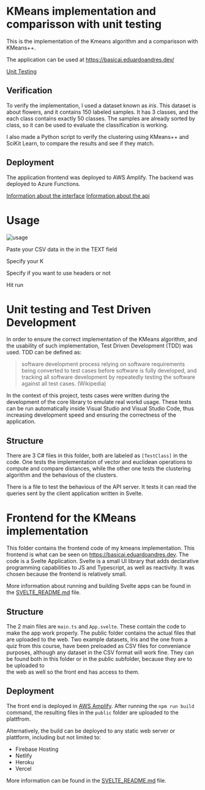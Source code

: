 # KMeans implementation and comparisson with unit testing

This is the implementation of the Kmeans algorithm and a comparisson with KMeans++.

The application can be used at https://basicai.eduardoandres.dev/

[Unit Testing](https://github.com/eacp/kmeans-ai/tree/main/Itesm.BasicAI.Test)


## Verification

To verify the implementation, I used a dataset known as *iris*. This dataset is about flowers, and it contains 150 labeled samples. It has 3 classes, and the 
each class contains exactly 50 classes. The samples are already sorted by class, so it can be used to evaluate the classification is working.

I also made a Python script to verify the clustering using KMeans++ and SciKit Learn, to compare the results and see if they match.


## Deployment
The application frontend was deployed to AWS Amplify. The backend was deployed to Azure Functions. 

[Information about the interface](https://github.com/eacp/kmeans-ai/tree/main/WebFront)
[Information about the api](https://github.com/eacp/kmeans-ai/tree/main/Itesm.BasicAI.Rest)


# Usage

![usage](https://user-images.githubusercontent.com/13637639/119901991-3edb3c00-bf0c-11eb-99cc-b1f5971c3f0c.png)


Paste your CSV data in the in the TEXT field

Specify your K

Specify if you want to use headers or not

Hit run

# Unit testing and Test Driven Development

In order to ensure the correct implementation of the KMeans algorithm, and the usability of such implementation, Test Driven Development (TDD) was used. 
TDD can be defined as:

> software development process relying on software requirements being converted to test
cases before software is fully developed, and tracking all software development by repeatedly testing the software against all test cases. (Wikipedia)

In the context of this project, tests cases were written during the development of the core library to emulate real workd usage. These tests can be
run automatically inside Visual Studio and Visual Studio Code, thus increasing development speed and ensuring the correctness of the application.

## Structure

There are 3 C# files in this folder, both are labeled as `[TestClass]` in the code. One tests the implementation of vector and
euclidean operations to compute and compare distances, while the other one tests the clustering algorithm and the behavious of the clusters.

There is a file to test the behavious of the API server. It tests it can read the queries sent by the client application written in Svelte.

# Frontend for the KMeans implementation

This folder contains the frontend code of my kmeans implementation. This frontend is what can be seen on https://basicai.eduardoandres.dev.
The code is a Svelte Application. Svelte is a small UI library that adds declarative programming capabilities to JS and Typescript, as well as
reactivity. It was chosen because the frontend is relatively small. 

More information about running and building Svelte apps can be found in the [SVELTE_README.md](https://github.com/eacp/kmeans-ai/blob/main/WebFront/SVELTE_README.md) 
file.

## Structure

The 2 main files are `main.ts` and `App.svelte`. These contain the code to make the app work properly. The public folder contains the actual 
files that are uploaded to the web. Two example datasets, Iris and the one from a quiz from this course, have been preloaded as CSV files for 
conveniance purposes, although 
any dataset in the CSV format will work fine. They can be found both in this folder or in the public subfolder, because they are to be uploaded to  
the web as well so the front end has access to them. 

## Deployment

The front end is deployed in [AWS Amplify](https://aws.amazon.com/es/amplify/hosting/). After running the `npm run build` command, the resulting files
in the `public` folder are uploaded to the plattfrom. 

Alternatively, the build can be deployed to any static web server or plattform, including but not limited to:

- Firebase Hosting
- Netlify
- Heroku
- Vercel

More information can be found in the [SVELTE_README.md](https://github.com/eacp/kmeans-ai/blob/main/WebFront/SVELTE_README.md) 
file.
